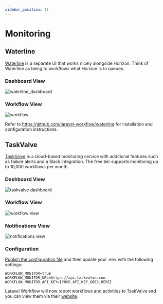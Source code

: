 ```yaml
---
sidebar_position: 11
---
```


# Monitoring

## Waterline

[Waterline](https://github.com/laravel-workflow/waterline) is a separate UI that works nicely alongside Horizon. Think of Waterline as being to workflows what Horizon is to queues.

### Dashboard View

![waterline_dashboard](https://user-images.githubusercontent.com/1130888/202866614-4adad485-60d1-403c-976f-d3063e928287.png)

### Workflow View

![workflow](https://user-images.githubusercontent.com/1130888/202866616-98a214d3-a916-4ae1-952e-ca8267ddf4a7.png)

Refer to https://github.com/laravel-workflow/waterline for installation and configuration instructions.

## TaskValve

[TaskValve](https://taskvalve.com/pricing) is a cloud-based monitoring service with additional features such as failure alerts and a Slack integration. The free tier supports monitoring up to 10,000 workflows per month.

### Dashboard View

![taskvalve dashboard](https://github.com/laravel-workflow/laravel-workflow.github.io/assets/1130888/7724359a-7511-49a3-8089-fabeafda2acd)

### Workflow View

![workflow view](https://github.com/laravel-workflow/laravel-workflow.github.io/assets/1130888/8015951b-3773-4494-8efa-87becd8737e6)

### Notifications View

![notifications view](https://github.com/laravel-workflow/laravel-workflow.github.io/assets/1130888/bb3707a1-c1df-4d5c-804a-5299bd357877)

### Configuration

[Publish the configuration file](https://laravel-workflow.com/docs/configuration/publishing-config) and then update your .env with the following settings:

```
WORKFLOW_MONITOR=true
WORKFLOW_MONITOR_URL=https://api.taskvalve.com
WORKFLOW_MONITOR_API_KEY=[YOUR_API_KEY_GOES_HERE]
```

Laravel Workflow will now report workflows and activities to TaskValve and you can view them via their [website](https://taskvalve.com/pricing).
